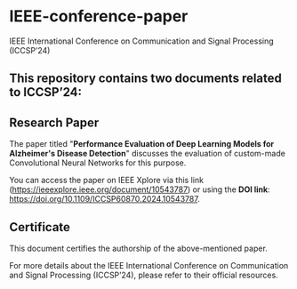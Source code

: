 # IEEE-conference-paper
IEEE International Conference on Communication and Signal Processing (ICCSP’24)

## This repository contains two documents related to ICCSP’24:
## Research Paper
The paper titled "**Performance Evaluation of Deep Learning Models for Alzheimer's Disease Detection**" discusses the evaluation of custom-made Convolutional Neural Networks for this purpose.

You can access the paper on IEEE Xplore via this link (https://ieeexplore.ieee.org/document/10543787) or using the **DOI link**: https://doi.org/10.1109/ICCSP60870.2024.10543787.

## Certificate
This document certifies the authorship of the above-mentioned paper.

For more details about the IEEE International Conference on Communication and Signal Processing (ICCSP’24), please refer to their official resources.
